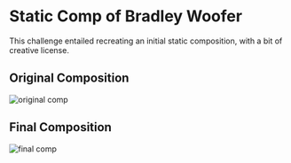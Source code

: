 # Static Comp of Bradley Woofer
This challenge entailed recreating an initial static composition, with a bit of creative license. 

## Original Composition
![original comp](./images/initial-comp.jpg "Original Comp")

## Final Composition
![final comp](./images/final-comp.png "Final Comp")

